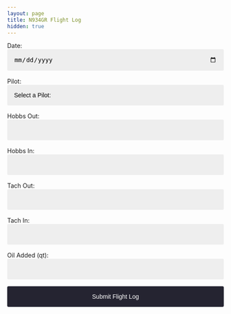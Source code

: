 ```yaml
---
layout: page
title: N934GR Flight Log
hidden: true
---
```


<style>
:root {
      --accent: #F18260;
      --purple: #252431;
    }

    input, button, select {
      appearance: none;
      border: none;
      font-size: inherit;
      background: #eee;
      border-radius: 3px;
      padding: 1rem;
      width: 100%;
    }

    input, select {
      margin-bottom: 1rem;
    }

    input:focus, select:focus {
      outline: 1px solid var(--accent);
    }

    button {
      color: #fff;
      cursor: pointer;
      background-color: var(--purple);
    }

    button:hover {
      background-color: var(--accent);
    }

    .is-hidden {
      display: none !important;
    }

    @keyframes rotate {
     100% { transform: rotate(360deg); }
    }

    @keyframes dash {
     0% { stroke-dasharray: 1,200; stroke-dashoffset: 0; }
     50% { stroke-dasharray: 89,200; stroke-dashoffset: -35; }
     100% { stroke-dasharray: 89,200; stroke-dashoffset: -124; }
    }

    .loading {
      position: absolute;
      top: 0;
      right: 0;
      bottom: 0;
      left: 0;
      display: flex;
      flex-direction: column;
      justify-content: center;
      align-items: center;
    }

    .loading-spinner {
      width: 50px;
      height: 50px;
    }

    .loading-spinner svg {
      position: relative;
      animation: rotate 2s linear infinite;
      height: 50px;
      width: 50px;
    }

    .loading-spinner circle {
      stroke: var(--accent);
      stroke-dasharray: 1,200;
      stroke-dashoffset: 0;
      stroke-linecap: round;
      animation: dash 1.5s ease-in-out infinite;
    }
</style>

<script src="/assets/formdata-polyfill"></script>
<script src="/assets/promise-polyfill"></script>
<script src="/assets/whatwg-fetch"></script>

<div>
    <form name="submit-to-google-sheet">
        Date:
        <input id="date" name="Date" type="date" required><br />
        Pilot:
        <select name="Pilot" required>
            <option disabled selected value>Select a Pilot:</option>
            <option value="Kevin Pham">Kevin</option>
            <option value="Phuoc Nguyen">Phuoc</option>
            <option value="Robby Grossman">Robby</option>
            <option value="Todd Denning">Todd</option>
            <option value="Wilson Chao">Wilson</option>
        </select><br />
        Hobbs Out:
        <input id="hobbs-out" name="Hobbs Out" type="number" step="0.1" required><br />
        Hobbs In:
        <input name="Hobbs In" type="number" step="0.1" required><br />
        Tach Out:
        <input id="tach-out" name="Tach Out" type="number" step="0.1" required><br />
        Tach In:
        <input name="Tach In" type="number" step="0.1" required><br />
        Oil Added (qt):
        <input id="oil-added-qt" name="Oil Added (qt)" type="number" step="0.005"><br />
        <button type="submit">Submit Flight Log</button>
    </form>
    <div class="loading js-loading is-hidden">
        <div class="loading-spinner">
            <svg><circle cx="25" cy="25" r="20" fill="none" stroke-width="2" stroke-miterlimit="10"/></svg>
        </div>
    </div>
    <p class="js-success-message is-hidden">Success!</p>
    <p class="js-error-message is-hidden">Error!</p>
</div>

<script>
  var today = new Date();
  document.getElementById("date").value = today.getFullYear() + '-' + ('0' + (today.getMonth() + 1)).slice(-2) + '-' + ('0' + today.getDate()).slice(-2);

  const maxHobbsUrl='https://spreadsheets.google.com/feeds/cells/1Hch8K7PiO-bxJohoH5DuRp2pVClvSqZjmIoxsyAQchQ/1/public/full/R2C6?alt=json';
  fetch(maxHobbsUrl)
    .then(data => {return data.json()})
    .then(res => {
      document.getElementById("hobbs-out").value = res['entry']['content']['$t'];
    });

  const maxTachUrl='https://spreadsheets.google.com/feeds/cells/1Hch8K7PiO-bxJohoH5DuRp2pVClvSqZjmIoxsyAQchQ/1/public/full/R2C7?alt=json';
    fetch(maxTachUrl)
      .then(data => {return data.json()})
      .then(res => {
        document.getElementById("tach-out").value = res['entry']['content']['$t'];
      });

  const scriptURL = 'https://script.google.com/macros/s/AKfycbwMzYSFuccLfmBv_DanOm-EneQK2jepzfa2zlsTV1vQ6PbvEEWA/exec';
  const form = document.forms['submit-to-google-sheet'];
  const loading = document.querySelector('.js-loading');
  const successMessage = document.querySelector('.js-success-message');
  const errorMessage = document.querySelector('.js-error-message');

  form.addEventListener('submit', e => {
    e.preventDefault();
    showLoadingIndicator();
    fetch(scriptURL, { method: 'POST', body: new FormData(form)})
      .then(data => {return data.json()})
      .then(response => showSuccessMessage(response["data"][0][19]))
      .catch(error => showErrorMessage(error));
  });

  function showLoadingIndicator () {
    form.classList.add('is-hidden');
    loading.classList.remove('is-hidden');
  }

  function showSuccessMessage (response) {
    console.log('Success!', response);
    setTimeout(() => {
      successMessage.classList.remove('is-hidden');
      successMessage.innerHTML = response;
      loading.classList.add('is-hidden');
    }, 500);
  }

  function showErrorMessage (error) {
    console.error('Error!', error.message);
    setTimeout(() => {
      errorMessage.classList.remove('is-hidden');
      loading.classList.add('is-hidden');
    }, 500);
  }
</script>
